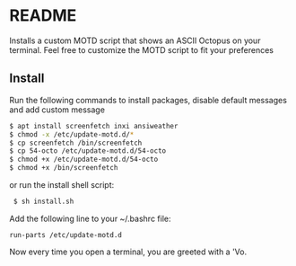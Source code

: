 # README
Installs a custom MOTD script that shows an ASCII Octopus on your terminal. Feel free to customize the MOTD script to fit your preferences

## Install

Run the following commands to install packages, disable default messages and add custom message
``` bash
$ apt install screenfetch inxi ansiweather
$ chmod -x /etc/update-motd.d/*
$ cp screenfetch /bin/screenfetch
$ cp 54-octo /etc/update-motd.d/54-octo
$ chmod +x /etc/update-motd.d/54-octo
$ chmod +x /bin/screenfetch
```
or run the install shell script:
``` bash
 $ sh install.sh 
```

Add the following line to your ~/.bashrc file:
```
run-parts /etc/update-motd.d
```

Now every time you open a terminal, you are greeted with a 'Vo.
